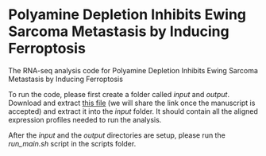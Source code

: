 # Polyamine Depletion Inhibits Ewing Sarcoma Metastasis by Inducing Ferroptosis
The RNA-seq analysis code for Polyamine Depletion Inhibits Ewing Sarcoma Metastasis by Inducing Ferroptosis

To run the code, please first create a folder called *input* and *output*. Download and extract [this file]() (we will share the link once the manuscript is accepted) and extract it into the *input* folder. It should contain all the aligned expression profiles needed to run the analysis. 

After the *input* and the *output* directories are setup, please run the *run_main.sh* script in the scripts folder. 